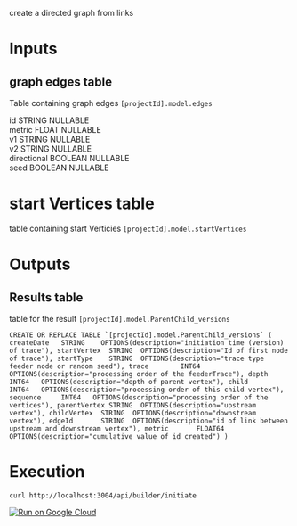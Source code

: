 create a directed graph from links

# Inputs
## graph edges table
Table containing graph edges  ```[projectId].model.edges```

id	 STRING	NULLABLE	
metric	FLOAT	NULLABLE	
v1	STRING	NULLABLE	
v2	STRING	NULLABLE	
directional	BOOLEAN	NULLABLE	
seed	BOOLEAN	NULLABLE	

# start Vertices table
table containing start Verticies ```[projectId].model.startVertices```

# Outputs
## Results table
table for the result ```[projectId].model.ParentChild_versions```


```CREATE OR REPLACE TABLE `[projectId].model.ParentChild_versions`
(
  createDate   STRING    OPTIONS(description="initiation time (version) of trace"),
  startVertex  STRING  OPTIONS(description="Id of first node of trace"),
  startType    STRING  OPTIONS(description="trace type feeder node or random seed"),
  trace        INT64   OPTIONS(description="processing order of the feederTrace"),
  depth        INT64   OPTIONS(description="depth of parent vertex"),
  child        INT64   OPTIONS(description="processing order of this child vertex"),
  sequence     INT64   OPTIONS(description="processing order of the vertices"),
  parentVertex STRING  OPTIONS(description="upstream vertex"),
  childVertex  STRING  OPTIONS(description="downstream vertex"),
  edgeId       STRING  OPTIONS(description="id of link between upstream and downstream vertex"),
  metric       FLOAT64 OPTIONS(description="cumulative value of id created")
)```


# Execution
```
curl http://localhost:3004/api/builder/initiate
```



[![Run on Google Cloud](https://deploy.cloud.run/button.svg)](https://deploy.cloud.run?git_repo=git@github.com:cognitive-earth/directed-graph-builder.git)
